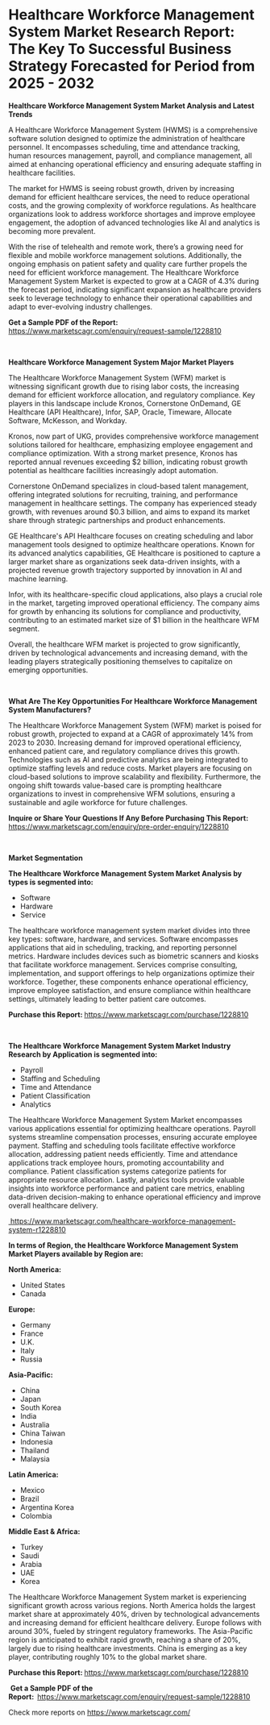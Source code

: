 <p><h1>Healthcare Workforce Management System Market Research Report: The Key To Successful Business Strategy Forecasted for Period from 2025 - 2032</h1></p><p><strong>Healthcare Workforce Management System Market Analysis and Latest Trends</strong></p>
<p><p>A Healthcare Workforce Management System (HWMS) is a comprehensive software solution designed to optimize the administration of healthcare personnel. It encompasses scheduling, time and attendance tracking, human resources management, payroll, and compliance management, all aimed at enhancing operational efficiency and ensuring adequate staffing in healthcare facilities. </p><p>The market for HWMS is seeing robust growth, driven by increasing demand for efficient healthcare services, the need to reduce operational costs, and the growing complexity of workforce regulations. As healthcare organizations look to address workforce shortages and improve employee engagement, the adoption of advanced technologies like AI and analytics is becoming more prevalent. </p><p>With the rise of telehealth and remote work, there’s a growing need for flexible and mobile workforce management solutions. Additionally, the ongoing emphasis on patient safety and quality care further propels the need for efficient workforce management. The Healthcare Workforce Management System Market is expected to grow at a CAGR of 4.3% during the forecast period, indicating significant expansion as healthcare providers seek to leverage technology to enhance their operational capabilities and adapt to ever-evolving industry challenges.</p></p>
<p><strong>Get a Sample PDF of the Report:&nbsp;</strong> <a href="https://www.marketscagr.com/enquiry/request-sample/1228810?utm_campaign=1166&utm_medium=2&utm_source=Github&utm_content=ia&utm_term=11032025&utm_id=healthcare-workforce-management-system">https://www.marketscagr.com/enquiry/request-sample/1228810</a></p>
<p>&nbsp;</p>
<p><strong>Healthcare Workforce Management System Major Market Players</strong></p>
<p><p>The Healthcare Workforce Management System (WFM) market is witnessing significant growth due to rising labor costs, the increasing demand for efficient workforce allocation, and regulatory compliance. Key players in this landscape include Kronos, Cornerstone OnDemand, GE Healthcare (API Healthcare), Infor, SAP, Oracle, Timeware, Allocate Software, McKesson, and Workday.</p><p>Kronos, now part of UKG, provides comprehensive workforce management solutions tailored for healthcare, emphasizing employee engagement and compliance optimization. With a strong market presence, Kronos has reported annual revenues exceeding $2 billion, indicating robust growth potential as healthcare facilities increasingly adopt automation.</p><p>Cornerstone OnDemand specializes in cloud-based talent management, offering integrated solutions for recruiting, training, and performance management in healthcare settings. The company has experienced steady growth, with revenues around $0.3 billion, and aims to expand its market share through strategic partnerships and product enhancements.</p><p>GE Healthcare's API Healthcare focuses on creating scheduling and labor management tools designed to optimize healthcare operations. Known for its advanced analytics capabilities, GE Healthcare is positioned to capture a larger market share as organizations seek data-driven insights, with a projected revenue growth trajectory supported by innovation in AI and machine learning.</p><p>Infor, with its healthcare-specific cloud applications, also plays a crucial role in the market, targeting improved operational efficiency. The company aims for growth by enhancing its solutions for compliance and productivity, contributing to an estimated market size of $1 billion in the healthcare WFM segment.</p><p>Overall, the healthcare WFM market is projected to grow significantly, driven by technological advancements and increasing demand, with the leading players strategically positioning themselves to capitalize on emerging opportunities.</p></p>
<p>&nbsp;</p>
<p><strong>What Are The Key Opportunities For Healthcare Workforce Management System Manufacturers?</strong></p>
<p><p>The Healthcare Workforce Management System (WFM) market is poised for robust growth, projected to expand at a CAGR of approximately 14% from 2023 to 2030. Increasing demand for improved operational efficiency, enhanced patient care, and regulatory compliance drives this growth. Technologies such as AI and predictive analytics are being integrated to optimize staffing levels and reduce costs. Market players are focusing on cloud-based solutions to improve scalability and flexibility. Furthermore, the ongoing shift towards value-based care is prompting healthcare organizations to invest in comprehensive WFM solutions, ensuring a sustainable and agile workforce for future challenges.</p></p>
<p><strong>Inquire or Share Your Questions If Any Before Purchasing This Report:</strong> <a href="https://www.marketscagr.com/enquiry/pre-order-enquiry/1228810?utm_campaign=1166&utm_medium=2&utm_source=Github&utm_content=ia&utm_term=11032025&utm_id=healthcare-workforce-management-system">https://www.marketscagr.com/enquiry/pre-order-enquiry/1228810</a></p>
<p>&nbsp;</p>
<p><strong>Market Segmentation</strong></p>
<p><strong>The Healthcare Workforce Management System Market Analysis by types is segmented into:</strong></p>
<p><ul><li>Software</li><li>Hardware</li><li>Service</li></ul></p>
<p><p>The healthcare workforce management system market divides into three key types: software, hardware, and services. Software encompasses applications that aid in scheduling, tracking, and reporting personnel metrics. Hardware includes devices such as biometric scanners and kiosks that facilitate workforce management. Services comprise consulting, implementation, and support offerings to help organizations optimize their workforce. Together, these components enhance operational efficiency, improve employee satisfaction, and ensure compliance within healthcare settings, ultimately leading to better patient care outcomes.</p></p>
<p><strong>Purchase this Report:&nbsp;</strong><a href="https://www.marketscagr.com/purchase/1228810?utm_campaign=1166&utm_medium=2&utm_source=Github&utm_content=ia&utm_term=11032025&utm_id=healthcare-workforce-management-system">https://www.marketscagr.com/purchase/1228810</a></p>
<p>&nbsp;</p>
<p><strong>The Healthcare Workforce Management System Market Industry Research by Application is segmented into:</strong></p>
<p><ul><li>Payroll</li><li>Staffing and Scheduling</li><li>Time and Attendance</li><li>Patient Classification</li><li>Analytics</li></ul></p>
<p><p>The Healthcare Workforce Management System Market encompasses various applications essential for optimizing healthcare operations. Payroll systems streamline compensation processes, ensuring accurate employee payment. Staffing and scheduling tools facilitate effective workforce allocation, addressing patient needs efficiently. Time and attendance applications track employee hours, promoting accountability and compliance. Patient classification systems categorize patients for appropriate resource allocation. Lastly, analytics tools provide valuable insights into workforce performance and patient care metrics, enabling data-driven decision-making to enhance operational efficiency and improve overall healthcare delivery.</p></p>
<p><a href="https://www.marketscagr.com/healthcare-workforce-management-system-r1228810?utm_campaign=1166&utm_medium=2&utm_source=Github&utm_content=ia&utm_term=11032025&utm_id=healthcare-workforce-management-system">&nbsp;https://www.marketscagr.com/healthcare-workforce-management-system-r1228810</a></p>
<p><strong>In terms of Region, the Healthcare Workforce Management System Market Players available by Region are:</strong></p>
<p>
    <p> <strong> North America: </strong>
        <ul>
            <li>United States</li>
            <li>Canada</li>
        </ul>
        </p> 
    <p> <strong> Europe: </strong>
        <ul>
            <li>Germany</li>
            <li>France</li>
            <li>U.K.</li>
            <li>Italy</li>
            <li>Russia</li>
        </ul>
        </p> 
    <p> <strong> Asia-Pacific: </strong>
        <ul>
            <li>China</li>
            <li>Japan</li>
            <li>South Korea</li>
            <li>India</li>
            <li>Australia</li>
            <li>China Taiwan</li>
            <li>Indonesia</li>
            <li>Thailand</li>
            <li>Malaysia</li>
        </ul>
        </p> 
    <p> <strong> Latin America: </strong>
        <ul>
            <li>Mexico</li>
            <li>Brazil</li>
            <li>Argentina Korea</li>
            <li>Colombia</li>
        </ul>
        </p> 
    <p> <strong> Middle East & Africa: </strong>
        <ul>
            <li>Turkey</li>
            <li>Saudi</li>
            <li>Arabia</li>
            <li>UAE</li>
            <li>Korea</li>
        </ul>
    </p>
    </p>
<p><p>The Healthcare Workforce Management System market is experiencing significant growth across various regions. North America holds the largest market share at approximately 40%, driven by technological advancements and increasing demand for efficient healthcare delivery. Europe follows with around 30%, fueled by stringent regulatory frameworks. The Asia-Pacific region is anticipated to exhibit rapid growth, reaching a share of 20%, largely due to rising healthcare investments. China is emerging as a key player, contributing roughly 10% to the global market share.</p></p>
<p><strong>Purchase this Report: </strong><a href="https://www.marketscagr.com/purchase/1228810?utm_campaign=1166&utm_medium=2&utm_source=Github&utm_content=ia&utm_term=11032025&utm_id=healthcare-workforce-management-system">https://www.marketscagr.com/purchase/1228810</a></p>
<p>&nbsp;<strong>Get a Sample PDF of the Report:&nbsp;&nbsp;</strong><a href="https://www.marketscagr.com/enquiry/request-sample/1228810?utm_campaign=1166&utm_medium=2&utm_source=Github&utm_content=ia&utm_term=11032025&utm_id=healthcare-workforce-management-system">https://www.marketscagr.com/enquiry/request-sample/1228810</a></p>
<p><strong></strong></p>
<p>Check more reports on <a href="https://www.marketscagr.com/?utm_campaign=1166&utm_medium=2&utm_source=Github&utm_content=ia&utm_term=11032025&utm_id=healthcare-workforce-management-system">https://www.marketscagr.com/</a></p>